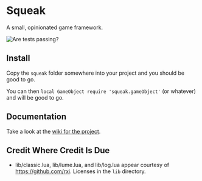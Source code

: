 # Squeak

A small, opinionated game framework.

![Are tests passing?](https://github.com/drhayes/squeak.lua/workflows/Tests/badge.svg)


## Install

Copy the `squeak` folder somewhere into your project and you should be good to go.

You can then `local GameObject require 'squeak.gameObject'` (or whatever) and will be good to go.


## Documentation

Take a look at the [wiki for the project][project-wiki].


## Credit Where Credit Is Due

* lib/classic.lua, lib/lume.lua, and lib/log.lua appear courtesy of https://github.com/rxi. Licenses in the `lib` directory.



[project-wiki]: https://github.com/drhayes/squeak.lua/wiki
